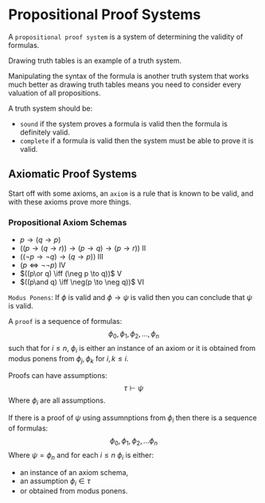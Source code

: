 # Propositional Proof Systems

A `propositional proof system` is a system of determining the validity of formulas.

Drawing truth tables is an example of a truth system.

Manipulating the syntax of the formula is another truth system that works much better as drawing truth tables means you need to consider every valuation of all  propositions.

A truth system should be:

* `sound` if the system proves a formula is valid then the formula is definitely valid.  
* `complete` if a formula is valid then the system must be able to prove it is valid.

## Axiomatic Proof Systems

Start off with some axioms, an `axiom` is a rule that is known to be valid, and with these axioms prove more things.

### Propositional Axiom Schemas

* $p \to (q\to p)$ 
* $((p\to (q \to r))\to(p \to q) \to (p \to r))$ II
* $((\neg p \to \neg q)\to (q \to p))$ III
* $(p \iff \neg\neg p)$  IV
* $((p\or q) \iff (\neg p \to q))$ V
* $((p\and q) \iff \neg(p \to \neg q))$ VI

`Modus Ponens`: If $\phi$ is valid and $\phi \to \psi$ is valid then you can conclude that $\psi$ is valid.

A `proof` is a sequence of formulas:
$$
\phi_0,\phi_1,\phi_2,...,\phi_n
$$
such that for $i \leq n$, $\phi_i$ is either an instance of an axiom or it is obtained from modus ponens from $\phi_j,\phi_k$ for $i,k \leq i$.

Proofs can have assumptions:
$$
\tau\vdash \psi
$$
Where $\phi_i$ are all assumptions.

If there is a proof of $\psi$ using assumnptions from $\phi_i$ then there is a sequence of formulas:
$$
\phi_0,\phi_1,\phi_2,...\phi_n
$$
Where $\psi = \phi_n$ and for each $i\leq n \ \phi_i$ is either:

* an instance of an axiom schema,
* an assumption $\phi_i \in \tau$
* or obtained from modus ponens.

